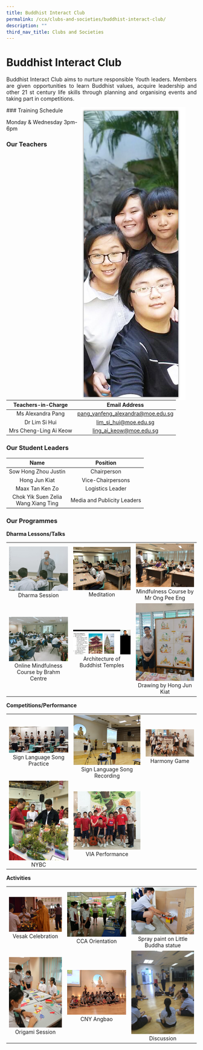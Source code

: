 ```yaml
---
title: Buddhist Interact Club
permalink: /cca/clubs-and-societies/buddhist-interact-club/
description: ""
third_nav_title: Clubs and Societies
---
```

# Buddhist Interact Club


<p style="text-align: justify;">Buddhist Interact Club aims to nurture responsible Youth leaders. Members are given opportunities to learn Buddhist values, acquire leadership and other 21 st century life skills through planning and organising events and taking part in competitions.</p>

<img src="/images/Cca/Buddhist%20Interact%20Club/MJS-Buddhist.png" style= "width: 55%; margin-right:30px;" align = "right">
### Training Schedule

Monday & Wednesday 3pm-6pm

### Our Teachers


| Teachers-in-Charge     | Email Address                      |
|:------------------------:|:---------------:|
|   Ms Alexandra Pang    | pang_yanfeng_alexandra@moe.edu.sg  |
|     Dr Lim Si Hui      |        lim_si_hui@moe.edu.sg       |
| Mrs Cheng-Ling Ai Keow |       ling_ai_keow@moe.edu.sg      |

### Our Student Leaders


| Name                                   | Position                    |
|:----------------:|:---------------------------:|
|          Sow Hong Zhou Justin          |         Chairperson         |
|              Hong Jun Kiat             |      Vice-Chairpersons      |
|             Maax Tan Ken Zo            |      Logistics  Leader      |
| Chok Yik Suen Zelia<br>Wang Xiang Ting | Media and Publicity Leaders |


### Our Programmes


**Dharma Lessons/Talks**

|   |   |   |
|:---:|:---:|:---:|
|  ![](/images/Cca/Buddhist%20Interact%20Club/1_1_Dharma%20session.jpg)  Dharma Session 	 |  ![](/images/Cca/Buddhist%20Interact%20Club/1-2_Meditation.jpeg)   Meditation   |  ![](/images/Cca/Buddhist%20Interact%20Club/1-3_Mindfulness%20Course%20by%20Mr%20Ong%20Pee%20Eng.jpeg)  Mindfulness Course by Mr Ong Pee Eng   |
|  ![](/images/Cca/Buddhist%20Interact%20Club/1-4_Online%20Mindfulness%20Course%20by%20Brahm%20Centre.jpeg)  Online Mindfulness Course by Brahm Centre |    ![](/images/Cca/Buddhist%20Interact%20Club/1-5_Architecture%20of%20Buddhist%20Temples.jpg) Architecture of Buddhist Temples  |  ![](/images/Cca/Buddhist%20Interact%20Club/1-6_Drawing%20by%20Hong%20Jun%20Kiat.jpeg)  Drawing by Hong Jun Kiat  |


**Competitions/Performance**

|   |   |   |
|:---:|:---:|:---:|
| ![](/images/Cca/Buddhist%20Interact%20Club/2-1_Sign%20Language%20Song%20Practice.jpg)  Sign Language Song Practice	  |  ![](/images/Cca/Buddhist%20Interact%20Club/2-2_Sign%20Language%20Song%20Recording.jpeg)  Sign Language Song Recording   |    ![](/images/Cca/Buddhist%20Interact%20Club/2-3_Harmony%20Game.jpg) Harmony Game  |
|   ![](/images/Cca/Buddhist%20Interact%20Club/2-4_NYBC.jpg) NYBC  |    ![](/images/Cca/Buddhist%20Interact%20Club/2-5_VIA_Performance.jpeg) VIA Performance  |   |


**Activities**

|   |   |   |
|:---:|:---:|:---:|
|  ![](/images/Cca/Buddhist%20Interact%20Club/3-1_Vesak_Celebration.jpg) Vesak Celebration	 | ![](/images/Cca/Buddhist%20Interact%20Club/3-2_CCA%20Orientation.jpeg) CCA Orientation 	 | ![](/images/Cca/Buddhist%20Interact%20Club/3-3_Spray%20Paint%20on%20Little%20Buddha%20Statue.jpg) Spray paint on Little Buddha statue |
|  ![](/images/Cca/Buddhist%20Interact%20Club/3-4_Origami%20Seesion.jpg)  Origami Session  |  ![](/images/Cca/Buddhist%20Interact%20Club/3-5_CNY%20Angbao%20Crafts.jpeg) CNY Angbao   |   ![](/images/Cca/Buddhist%20Interact%20Club/3-6_Discussion.jpeg) Discussion  |